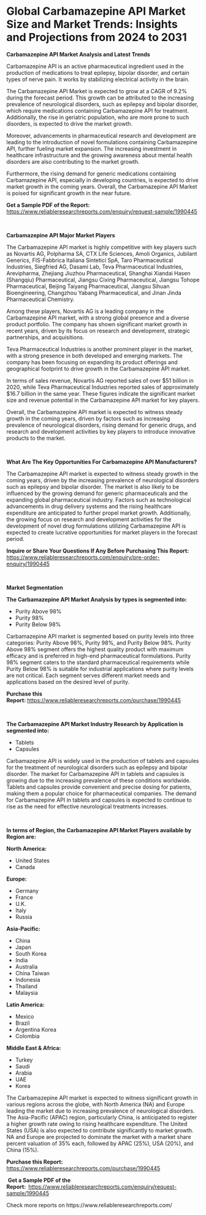 <p><h1>Global Carbamazepine API Market Size and Market Trends: Insights and Projections from 2024 to 2031</h1></p><p><strong>Carbamazepine API Market Analysis and Latest Trends</strong></p>
<p><p>Carbamazepine API is an active pharmaceutical ingredient used in the production of medications to treat epilepsy, bipolar disorder, and certain types of nerve pain. It works by stabilizing electrical activity in the brain.</p><p>The Carbamazepine API Market is expected to grow at a CAGR of 9.2% during the forecast period. This growth can be attributed to the increasing prevalence of neurological disorders, such as epilepsy and bipolar disorder, which require medications containing Carbamazepine API for treatment. Additionally, the rise in geriatric population, who are more prone to such disorders, is expected to drive the market growth.</p><p>Moreover, advancements in pharmaceutical research and development are leading to the introduction of novel formulations containing Carbamazepine API, further fueling market expansion. The increasing investment in healthcare infrastructure and the growing awareness about mental health disorders are also contributing to the market growth.</p><p>Furthermore, the rising demand for generic medications containing Carbamazepine API, especially in developing countries, is expected to drive market growth in the coming years. Overall, the Carbamazepine API Market is poised for significant growth in the near future.</p></p>
<p><strong>Get a Sample PDF of the Report:&nbsp;</strong> <a href="https://www.reliableresearchreports.com/enquiry/request-sample/1990445">https://www.reliableresearchreports.com/enquiry/request-sample/1990445</a></p>
<p>&nbsp;</p>
<p><strong>Carbamazepine API Major Market Players</strong></p>
<p><p>The Carbamazepine API market is highly competitive with key players such as Novartis AG, Polpharma SA, CTX Life Sciences, Amoli Organics, Jubilant Generics, FIS-Fabbrica Italiana Sintetici SpA, Taro Pharmaceutical Industries, Siegfried AG, Dasami Lab, Teva Pharmaceutical Industries, Arevipharma, Zhejiang Jiuzhou Pharmaceutical, Shanghai Xiandai Hasen (Shangqiu) Pharmaceutical, Jiangsu Cixing Pharmaceutical, Jiangsu Tohope Pharmaceutical, Beijing Taiyang Pharmaceutical, Jiangsu Sihuan Bioengineering, Changzhou Yabang Pharmaceutical, and Jinan Jinda Pharmaceutical Chemistry.</p><p>Among these players, Novartis AG is a leading company in the Carbamazepine API market, with a strong global presence and a diverse product portfolio. The company has shown significant market growth in recent years, driven by its focus on research and development, strategic partnerships, and acquisitions.</p><p>Teva Pharmaceutical Industries is another prominent player in the market, with a strong presence in both developed and emerging markets. The company has been focusing on expanding its product offerings and geographical footprint to drive growth in the Carbamazepine API market.</p><p>In terms of sales revenue, Novartis AG reported sales of over $51 billion in 2020, while Teva Pharmaceutical Industries reported sales of approximately $16.7 billion in the same year. These figures indicate the significant market size and revenue potential in the Carbamazepine API market for key players.</p><p>Overall, the Carbamazepine API market is expected to witness steady growth in the coming years, driven by factors such as increasing prevalence of neurological disorders, rising demand for generic drugs, and research and development activities by key players to introduce innovative products to the market.</p></p>
<p>&nbsp;</p>
<p><strong>What Are The Key Opportunities For Carbamazepine API Manufacturers?</strong></p>
<p><p>The Carbamazepine API market is expected to witness steady growth in the coming years, driven by the increasing prevalence of neurological disorders such as epilepsy and bipolar disorder. The market is also likely to be influenced by the growing demand for generic pharmaceuticals and the expanding global pharmaceutical industry. Factors such as technological advancements in drug delivery systems and the rising healthcare expenditure are anticipated to further propel market growth. Additionally, the growing focus on research and development activities for the development of novel drug formulations utilizing Carbamazepine API is expected to create lucrative opportunities for market players in the forecast period.</p></p>
<p><strong>Inquire or Share Your Questions If Any Before Purchasing This Report:</strong> <a href="https://www.reliableresearchreports.com/enquiry/pre-order-enquiry/1990445">https://www.reliableresearchreports.com/enquiry/pre-order-enquiry/1990445</a></p>
<p>&nbsp;</p>
<p><strong>Market Segmentation</strong></p>
<p><strong>The Carbamazepine API Market Analysis by types is segmented into:</strong></p>
<p><ul><li>Purity Above 98%</li><li>Purity 98%</li><li>Purity Below 98%</li></ul></p>
<p><p>Carbamazepine API market is segmented based on purity levels into three categories: Purity Above 98%, Purity 98%, and Purity Below 98%. Purity Above 98% segment offers the highest quality product with maximum efficacy and is preferred in high-end pharmaceutical formulations. Purity 98% segment caters to the standard pharmaceutical requirements while Purity Below 98% is suitable for industrial applications where purity levels are not critical. Each segment serves different market needs and applications based on the desired level of purity.</p></p>
<p><strong>Purchase this Report:&nbsp;</strong><a href="https://www.reliableresearchreports.com/purchase/1990445">https://www.reliableresearchreports.com/purchase/1990445</a></p>
<p>&nbsp;</p>
<p><strong>The Carbamazepine API Market Industry Research by Application is segmented into:</strong></p>
<p><ul><li>Tablets</li><li>Capsules</li></ul></p>
<p><p>Carbamazepine API is widely used in the production of tablets and capsules for the treatment of neurological disorders such as epilepsy and bipolar disorder. The market for Carbamazepine API in tablets and capsules is growing due to the increasing prevalence of these conditions worldwide. Tablets and capsules provide convenient and precise dosing for patients, making them a popular choice for pharmaceutical companies. The demand for Carbamazepine API in tablets and capsules is expected to continue to rise as the need for effective neurological treatments increases.</p></p>
<p>&nbsp;</p>
<p><strong>In terms of Region, the Carbamazepine API Market Players available by Region are:</strong></p>
<p>
    <p> <strong> North America: </strong>
        <ul>
            <li>United States</li>
            <li>Canada</li>
        </ul>
        </p> 
    <p> <strong> Europe: </strong>
        <ul>
            <li>Germany</li>
            <li>France</li>
            <li>U.K.</li>
            <li>Italy</li>
            <li>Russia</li>
        </ul>
        </p> 
    <p> <strong> Asia-Pacific: </strong>
        <ul>
            <li>China</li>
            <li>Japan</li>
            <li>South Korea</li>
            <li>India</li>
            <li>Australia</li>
            <li>China Taiwan</li>
            <li>Indonesia</li>
            <li>Thailand</li>
            <li>Malaysia</li>
        </ul>
        </p> 
    <p> <strong> Latin America: </strong>
        <ul>
            <li>Mexico</li>
            <li>Brazil</li>
            <li>Argentina Korea</li>
            <li>Colombia</li>
        </ul>
        </p> 
    <p> <strong> Middle East & Africa: </strong>
        <ul>
            <li>Turkey</li>
            <li>Saudi</li>
            <li>Arabia</li>
            <li>UAE</li>
            <li>Korea</li>
        </ul>
    </p>
    </p>
<p><p>The Carbamazepine API market is expected to witness significant growth in various regions across the globe, with North America (NA) and Europe leading the market due to increasing prevalence of neurological disorders. The Asia-Pacific (APAC) region, particularly China, is anticipated to register a higher growth rate owing to rising healthcare expenditure. The United States (USA) is also expected to contribute significantly to market growth. NA and Europe are projected to dominate the market with a market share percent valuation of 35% each, followed by APAC (25%), USA (20%), and China (15%).</p></p>
<p><strong>Purchase this Report: </strong><a href="https://www.reliableresearchreports.com/purchase/1990445">https://www.reliableresearchreports.com/purchase/1990445</a></p>
<p>&nbsp;<strong>Get a Sample PDF of the Report:&nbsp;&nbsp;</strong><a href="https://www.reliableresearchreports.com/enquiry/request-sample/1990445">https://www.reliableresearchreports.com/enquiry/request-sample/1990445</a></p>
<p><strong></strong></p>
<p>Check more reports on https://www.reliableresearchreports.com/</p>